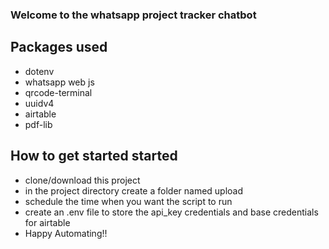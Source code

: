 ### Welcome to the whatsapp project tracker chatbot

## Packages used 
- dotenv
- whatsapp web js
- qrcode-terminal
- uuidv4
- airtable
- pdf-lib

## How to get started started
- clone/download this project
- in the project directory create a folder named upload
- schedule the time when you want the script to run
- create an .env file to store the api_key credentials and base credentials for airtable 
- Happy Automating!!  